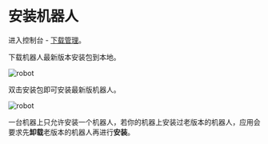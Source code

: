# 安装机器人

进入控制台 - [下载管理](..\Console\download\aboutdownload.md?_v=v2020.4)。

下载机器人最新版本安装包到本地。

![robot](https://docimages.blob.core.chinacloudapi.cn/images/Robot/installrobot.png)

双击安装包即可安装最新版机器人。

![robot](https://docimages.blob.core.chinacloudapi.cn/images/Robot/InstallRobot-1.gif)


一台机器上只允许安装一个机器人，若你的机器上安装过老版本的机器人，应用会要求先**卸载**老版本的机器人再进行**安装**。


